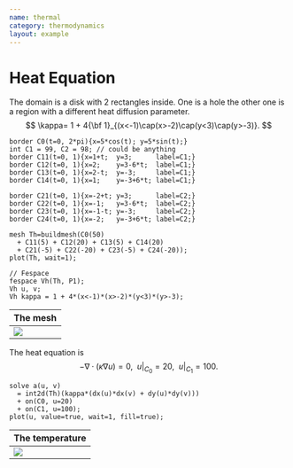 ```yaml
---
name: thermal
category: thermodynamics
layout: example
---
```


# Heat Equation
The domain is a disk with 2 rectangles inside. One is a hole the other one is a region with a different heat diffusion parameter.
$$
\kappa= 1 + 4{\bf 1}_{(x<-1)\cap(x>-2)\cap(y<3)\cap(y>-3)}.
$$
~~~freefem
border C0(t=0, 2*pi){x=5*cos(t); y=5*sin(t);}
int C1 = 99, C2 = 98; // could be anything
border C11(t=0, 1){x=1+t;  y=3;      label=C1;}
border C12(t=0, 1){x=2;    y=3-6*t;  label=C1;}
border C13(t=0, 1){x=2-t;  y=-3;     label=C1;}
border C14(t=0, 1){x=1;    y=-3+6*t; label=C1;}

border C21(t=0, 1){x=-2+t; y=3;      label=C2;}
border C22(t=0, 1){x=-1;   y=3-6*t;  label=C2;}
border C23(t=0, 1){x=-1-t; y=-3;     label=C2;}
border C24(t=0, 1){x=-2;   y=-3+6*t; label=C2;}

mesh Th=buildmesh(C0(50)
  + C11(5) + C12(20) + C13(5) + C14(20)
  + C21(-5) + C22(-20) + C23(-5) + C24(-20));
plot(Th, wait=1);

// Fespace
fespace Vh(Th, P1);
Vh u, v;
Vh kappa = 1 + 4*(x<-1)*(x>-2)*(y<3)*(y>-3);
~~~

| The mesh   |
| ---------- |
| ![][_mesh] |

The heat equation is
$$
-\nabla\cdot(\kappa\nabla u)=0,~~u|_{C_0}=20,~~u|_{C_1}=100.
$$
~~~freefem
solve a(u, v)
  = int2d(Th)(kappa*(dx(u)*dx(v) + dy(u)*dy(v)))
  + on(C0, u=20)
  + on(C1, u=100);
plot(u, value=true, wait=1, fill=true);
~~~

| The temperature |
| --------------- |
| ![][_solution]  |

[_mesh]: https://raw.githubusercontent.com/phtournier/ffmdtest/refs/heads/main/md/figures/thermal/mesh.png

[_solution]: https://raw.githubusercontent.com/phtournier/ffmdtest/refs/heads/main/md/figures/thermal/solution.png
